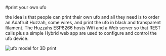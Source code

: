 #print your own ufo

the idea is that people can print their own ufo and all they need is to order an Adafruit Huzzah, some wires, and print the ufo in black and transparent filament. The Huzzahs ESP8266 hosts Wifi and a Web server so that REST calls plus a simple Hybrid web app are used to configure and control the ufo device.

![ufo model for 3D print](https://raw.githubusercontent.com/ruxit/ufo/master/3dprint/ufo%20model.png?token=APT05E5VwI0tNm3ce7FIldOJY5w--3qxks5W2EDVwA%3D%3D)
